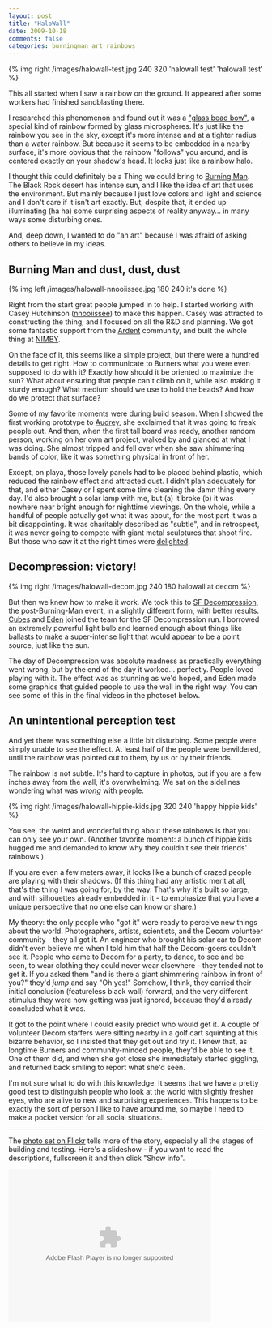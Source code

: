 ```yaml
---
layout: post
title: "HaloWall"
date: 2009-10-18
comments: false
categories: burningman art rainbows
---
```

{% img right /images/halowall-test.jpg 240 320 'halowall test' 'halowall test' %}

This all started when I saw a rainbow on the ground. It appeared after some workers
had finished sandblasting there.
 
I researched this phenomenon and found out it was a ["glass bead bow"](http://space.mit.edu/~lewin/apod/), a special kind of rainbow
formed by glass microspheres. It's just like the rainbow you see in the sky, except it's more intense and at a tighter
radius than a water rainbow. But because it seems to be embedded in a nearby surface, it's more obvious that the rainbow 
"follows" you around, and is centered exactly on your shadow's head. It looks just like a rainbow halo.

I thought this could definitely be a Thing we could bring to [Burning Man](http://burningman.org/). The Black Rock desert has intense sun, and I like the idea of 
art that uses the environment. But mainly because I just love colors and light and science and I don't care if it
isn't art exactly. But, despite that, it ended up illuminating (ha ha) some surprising aspects of reality anyway... in many ways some disturbing ones.

And, deep down, I wanted to do "an art" because I was afraid of asking others to believe in my ideas.

## Burning Man and dust, dust, dust

{% img left /images/halowall-nnooiissee.jpg 180 240 it's done %}

Right from the start great people jumped in to help. I started working with Casey Hutchinson
([nnooiissee](http://twitter.com/nnooiissee/)) to
make this happen. Casey was attracted to constructing the thing, and I focused on all the R&amp;D and planning. 
We got some fantastic support from the [Ardent](http://ardentheavyindustries.com/) community, 
and built the whole thing at [NIMBY](http://nimbyspace.org/).

On the face of it, this seems like a simple project, but there were a hundred details to get right. How to communicate to Burners
what you were even supposed to do with it? Exactly how should it be oriented to maximize the sun? What about ensuring that
people can't climb on it, while also making it sturdy enough? What medium should we use to hold the beads? And how do we protect
that surface?

Some of my favorite moments were during build season. When I showed the first working prototype to [Audrey](http://audreypenven.net/), she exclaimed that
it was going to freak people out. And then, when the first tall board was ready, another random person, working on 
her own art project, walked by and glanced at what I was doing. She almost tripped and fell over when she saw shimmering bands of color, like it was something 
physical in front of her.

Except, on playa, those lovely panels had to be placed behind plastic, which reduced the rainbow effect and attracted dust. 
I didn't plan adequately for that, and either Casey or I spent some time cleaning the damn thing every day. I'd also brought a solar lamp with me, but (a) it broke 
(b) it was nowhere near bright enough for nighttime viewings. On the whole, while a handful of people actually got what it was about, for the most
part it was a bit disappointing. It was charitably described as "subtle", and in retrospect, it was never going to compete with giant metal sculptures
that shoot fire. But those who saw it at the right times were
[delighted](http://www.flickr.com/photos/brevity/3907233296/in/set-72157622329642662/).

## Decompression: victory!

{% img right /images/halowall-decom.jpg 240 180 halowall at decom %}

But then we knew how to make it work. We took this to [SF Decompression](http://www.burningman.com/blackrockcity_yearround/special_events/decompression/decom2009.html), the post-Burning-Man event,
in a slightly different form, with better results.
[Cubes](http://twitter.com/cubesebuc/) and
[Eden](http://www.theroadtothegoodlife.com/) joined the team for
the SF Decompression run. I borrowed an extremely powerful light bulb and learned enough about things like ballasts to make a super-intense light that would appear to be a
point source, just like the sun.

The day of Decompression was absolute madness as practically everything went wrong, but by the end of the day it worked... perfectly. People loved playing with it. The effect was as stunning as we'd hoped, and Eden made some graphics that guided people to use the wall in the 
right way. You can see some of this in the final videos in the photoset below.

## An unintentional perception test

And yet there was something else a little bit disturbing. Some people were simply unable to see the effect. At least half of the people were bewildered, until the rainbow was pointed out to
them, by us or by their friends.

The rainbow is not subtle. It's hard to capture in photos, but if you are a few inches away from the wall, it's overwhelming. We sat
on the sidelines wondering what was *wrong* with people.


{% img right /images/halowall-hippie-kids.jpg 320 240 'happy hippie kids' %}

You see, the weird and wonderful thing about these rainbows is that you can
only see your own. (Another favorite moment: a bunch of hippie kids hugged me and demanded to know why they couldn't see
their friends' rainbows.)

If you are even a few meters away, it looks like a bunch of crazed people are playing with their shadows. (If this thing had any artistic merit at all, that's 
the thing I was going for, by the way. That's why it's built so large, and with silhouettes already embedded in it - to emphasize that you have a unique perspective that no one
else can know or share.)

My theory: the only people who "got it" were ready to perceive new things about the world. Photographers, artists, scientists, and the
Decom volunteer community - they all got it. An engineer who brought his solar car to Decom didn't even believe me when I told him that half the Decom-goers couldn't see it. People
who came to Decom for a party, to dance, to see and be seen, to wear clothing they could never wear elsewhere - they tended not to get it. If you asked them "and is there a giant 
shimmering rainbow in front of you?" they'd *jump* and say "Oh yes!" Somehow, I think, they carried their initial conclusion (featureless black wall) forward, and the very different stimulus they were now getting was just ignored, because they'd already concluded what it was.

It got to the point where I could easily predict who would get it. A couple of volunteer Decom staffers were sitting nearby in a golf cart squinting at this bizarre behavior,
so I insisted that they get out and try it. I knew that, as longtime Burners and community-minded people, they'd be able to see it. One of them did, and 
when she got close she immediately started giggling, and returned back smiling to report what she'd seen.

I'm not sure what to do with this knowledge. It seems that we have a pretty good test to distinguish people who look at the world with slightly fresher eyes, who are alive to 
new and surprising experiences. This happens to be exactly the sort of person I like to have around me, so maybe I need to make a pocket version for all social situations.


----

The [photo set on Flickr](http://www.flickr.com/photos/brevity/sets/72157622329642662/) tells more of 
the story, especially all the stages of building and testing. Here's a slideshow - if you want to read the descriptions, fullscreen it and then click "Show info".

<object width="400" height="300"> <param name="flashvars" value="text=true&offsite=true&lang=en-us&page_show_url=%2Fphotos%2Fbrevity%2Fsets%2F72157622329642662%2Fshow%2F&page_show_back_url=%2Fphotos%2Fbrevity%2Fsets%2F72157622329642662%2F&set_id=72157622329642662&jump_to="></param> <param name="movie" value="http://www.flickr.com/apps/slideshow/show.swf?v=124984"></param> <param name="allowFullScreen" value="true"></param><embed type="application/x-shockwave-flash" src="http://www.flickr.com/apps/slideshow/show.swf?v=124984" allowFullScreen="true" flashvars="text=true&offsite=true&lang=en-us&page_show_url=%2Fphotos%2Fbrevity%2Fsets%2F72157622329642662%2Fshow%2F&page_show_back_url=%2Fphotos%2Fbrevity%2Fsets%2F72157622329642662%2F&set_id=72157622329642662&jump_to=" width="400" height="300"></embed></object></object>
